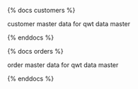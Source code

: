 {% docs customers %}

customer master data for qwt data master

{% enddocs %}

{% docs orders %}

order master data for qwt data master

{% enddocs %}